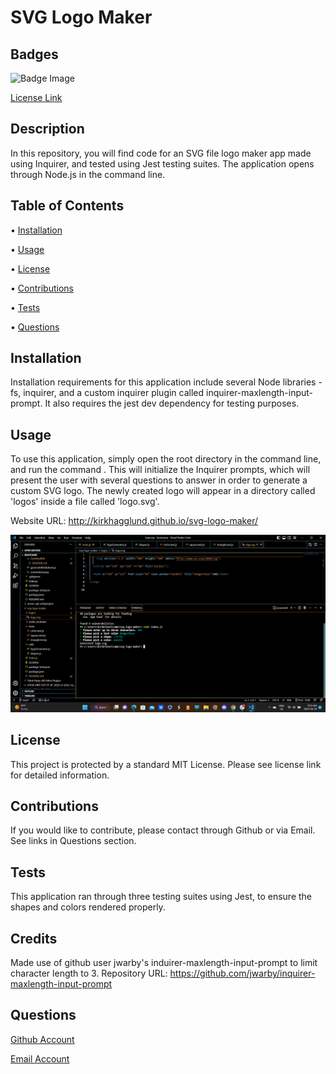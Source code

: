 # SVG Logo Maker

  ## Badges
  ![Badge Image](https://img.shields.io/badge/License-MIT-yellow.svg)

  [License Link](https://opensource.org/licenses/MIT)

  ## Description
  In this repository, you will find code for an SVG file logo maker app made using Inquirer, and tested using Jest testing suites. The application opens through Node.js in the command line.

  ## Table of Contents
  
  • [Installation](#installation)

  • [Usage](#usage)

  • [License](#license)

  • [Contributions](#contributions)

  • [Tests](#tests)

  • [Questions](#questions)

  ## Installation
  Installation requirements for this application include several Node libraries - fs, inquirer, and a custom inquirer plugin called inquirer-maxlength-input-prompt. It also requires the jest dev dependency for testing purposes.

  ## Usage
  To use this application, simply open the root directory in the command line, and run the command <node index.js>. This will initialize the Inquirer prompts, which will present the user with several questions to answer in order to generate a custom SVG logo. The newly created logo will appear in a directory called 'logos' inside a file called 'logo.svg'.

   Website URL: http://kirkhagglund.github.io/svg-logo-maker/

  ![A screenshot of a generated README file](./utils/screenshot.png)

  ## License
  This project is protected by a standard MIT License. Please see license link for detailed information.
  
  ## Contributions
  If you would like to contribute, please contact through Github or via Email. See links in Questions section.

  ## Tests
  This application ran through three testing suites using Jest, to ensure the shapes and colors rendered properly.

  ## Credits
  Made use of github user jwarby's induirer-maxlength-input-prompt to limit character length to 3. Repository URL: https://github.com/jwarby/inquirer-maxlength-input-prompt

  ## Questions
  [Github Account](https://github.com/KirkHagglund)

  [Email Account](mailto:kirkhagglund@gmail.com)
